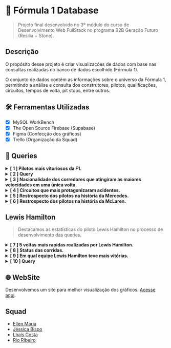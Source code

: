 # 🏁 Fórmula 1 Database

> Projeto final desenvolvido no 3º módulo do curso de Desenvolvimento Web FullStack no
> programa B2B Geração Futuro (Resilia + Stone).

## Descrição 

O propósito desse projeto é criar visualizações de dados com base nas consultas
realizadas no banco de dados escolhido (Fórmula 1).

O conjunto de dados contém as informações sobre o universo da Fórmula 1, permitindo a análise e consulta dos construtores, pilotos, qualificações, circuitos, tempos de volta, pit stops, entre outros.

## 🛠 Ferramentas Utilizadas 

- [x] MySQL WorkBench
- [x] The Open Source Firebase (Supabase)
- [x] Figma (Confecção dos gráficos)
- [x] Trello (Organização da Squad)

## 🔎 Queries 
<details>
<summary><strong>[ 1 ] Pilotos mais vitoriosos da F1.</strong></summary>
</br>

![imagem](./src/assets/maisVitoriosos.jpg)

```sql
SELECT
  pilotos.piloto_id, pilotos.nome, pilotos.sobrenome, COUNT(resultados.position) AS numero_vitorias 
FROM
  resultados
INNER JOIN
  pilotos on resultados.driverId = pilotos.piloto_Id
WHERE
  resultados.position = 1
GROUP BY
  pilotos.piloto_Id
ORDER BY
  numero_vitorias desc limit 5;
```
</details>

<details>
<summary><strong>[ 2 ] Query</strong></summary>
</details>

<details>
<summary><strong>[ 3 ] Nacionalidade dos corredores que atingiram as maiores velocidades em uma única volta.</strong></summary>
</br>

![imagem](./src/assets/nacionalidadeQuery.jpg)

```sql
SELECT 
  "F1_drivers".forename,
  "F1_drivers".surname,
  "F1_drivers".nationality,
  "F1_results"."raceId" AS corrida,
  "F1_results"."fastestLapSpeed" AS velocidade
FROM 
  "F1_results"
INNER JOIN
  "F1_drivers" ON  "F1_results"."driverId" = "F1_drivers"."driverId" 
WHERE 
  "F1_results"."statusId" = 1
GROUP BY
  "F1_drivers".forename,
  "F1_drivers".surname,
  "F1_results"."raceId",
  "F1_drivers".nationality,
  "F1_results"."fastestLapSpeed"
ORDER BY
 "fastestLapSpeed" DESC 
LIMIT 5;
```
</details>
<details>
<summary><strong>[ 4 ] Circuitos que mais protagonizaram acidentes.</strong></summary>
</br>

![imagem](./src/assets/query3-grafico.jpg)

```sql
SELECT
  C.name as circuito,
  C.country,
  S.status,
  count(*) as acidentes
FROM f1_circuits as C
LEFT JOIN
  f1_races as RA on C.circuitId = RA.circuitId
LEFT JOIN
  f1_results as RE on RA.raceId = RE.raceId
LEFT JOIN
  f1_status as S on S.statusId = RE.statusId
GROUP BY circuito, C.country, S.status
HAVING S.status = 'Accident'
ORDER by acidentes desc;
```
</details>

<details>
<summary><strong>[ 5 ] Restrospecto dos pilotos na história da Mercedes.</strong></summary>
</br>

![imagem](./src/assets/query4-grafico.jpg)

```sql
SELECT
    pilotos.piloto_Id,
    pilotos.nome,
    pilotos.sobrenome,
    construtores.nome,
    COUNT(resultados.position) AS numero_vitorias
FROM
    resultados
        INNER JOIN
    pilotos ON resultados.driverId = pilotos.piloto_Id
        INNER JOIN
    construtores ON resultados.constructorId = construtores.constructor_Id
WHERE
    position = 1
        AND construtores.nome = 'Mercedes'
GROUP BY construtores.nome , pilotos.piloto_Id
ORDER BY numero_vitorias DESC
LIMIT 5;
```
</details>

<details>
<summary><strong>[ 6 ] Restrospecto dos pilotos na história da McLaren.</strong></summary>
</br>

![image](./src/assets/mercedesQuery.jpg)

```sql
SELECT 
  pilotos.piloto_Id,
  pilotos.nome,
  pilotos.sobrenome,
  construtores.nome,
  COUNT(resultados.position) AS numero_vitorias
FROM
  resultados
INNER JOIN
  pilotos ON resultados.driverId = pilotos.piloto_Id
INNER JOIN
    construtores ON resultados.constructorId = construtores.constructor_Id
WHERE
  position = 1
AND construtores.nome = 'McLaren'
GROUP BY construtores.nome , pilotos.piloto_Id
ORDER BY numero_vitorias DESC
LIMIT 5;
```
</details>

## Lewis Hamilton 

> Destacamos as estatísticas do piloto Lewis Hamilton no processo de desenvolvimento das queries.

<details>
<summary><strong>[ 7 ] 5 voltas mais rapidas realizadas por Lewis Hamilton.</strong></summary>
</br>

![image](./src/assets/voltaMaisRapidaL.jpg)

```sql
SELECT 
  "F1_drivers".forename,
  "F1_drivers".surname,
  "F1_results"."raceId" AS corrida,
  "F1_races".name AS circuito,
  "F1_results"."fastestLapTime" AS tempo
FROM 
  "F1_results"
INNER JOIN
  "F1_drivers" ON  "F1_results"."driverId" = "F1_drivers"."driverId"
  INNER JOIN
  "F1_races" ON "F1_results"."raceId" = "F1_races"."raceId"
WHERE 
  "F1_results"."statusId" = 1 
  AND "F1_drivers"."driverId" = '1' 
GROUP BY
  "F1_drivers".forename,
  "F1_drivers".surname,
  "F1_results"."raceId",
  "F1_races".name,
  "F1_results"."fastestLapTime"
ORDER BY
 "fastestLapTime" ASC
LIMIT 5;
```
</details>

<details>
<summary><strong>[ 8 ] Status das corridas.</strong></summary>
</br>

![imagem](./src/assets/query6-grafico.jpg)

```sql
SELECT
  D.forename,
  D.surname,
  C.name as circuito,
  RE.statusId,
  S.status
FROM f1_circuits as C
LEFT JOIN
  f1_races as RA on C.circuitId = RA.circuitId
LEFT JOIN
  f1_results as RE on RE.raceId = RA.raceId
LEFT JOIN
  f1_drivers as D on RE.driverId = D.driverId
LEFT JOIN
  f1_status as S on RE.statusId = S.statusId
WHERE  D.forename = 'Lewis' and D.surname = 'Hamilton'
GROUP BY D.forename, D.surname, RE.statusId, S.status, circuito;
```
</details>

<details>
<summary><strong>[ 9 ] Em qual equipe Lewis Hamilton teve mais vitórias.</strong></summary>
</br>

![imagem](./src/assets/query7-grafico.jpg)

```sql
SELECT
    pilotos.piloto_Id,
    pilotos.nome,
    pilotos.sobrenome,
    construtores.nome,
    COUNT(resultados.position) AS numero_vitorias
FROM
    resultados
        INNER JOIN
    pilotos ON resultados.driverId = pilotos.piloto_Id
        INNER JOIN
    construtores ON resultados.constructorId = construtores.constructor_Id
WHERE
    position = 1
        AND pilotos.sobrenome = 'Hamilton'
GROUP BY construtores.nome , pilotos.piloto_Id;
```
</details>

<details>
<summary><strong>[ 10 ] Query</strong></summary>
</details>

## 🌐 WebSite

Desenvolvemos um site para melhor visualização dos gráficos. [Acesse aqui]().

## Squad

- [Ellen Maria](https://github.com/ellenmariadev/)
- [Jéssica Bispo](https://github.com/jessbispo)
- [Lhaís Costa](https://github.com/LhaisCosta99)
- [Rio Ribeiro](https://github.com/rioribeirods)
